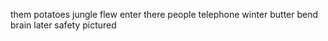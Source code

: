 them potatoes jungle flew enter there people telephone winter butter bend brain later safety pictured